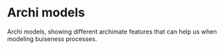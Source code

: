 # Archi models
Archi models, showing different archimate features that can help us when modeling buiseness processes. 

